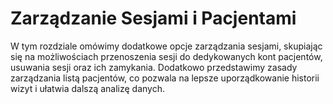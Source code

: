 # Zarządzanie Sesjami i Pacjentami

W tym rozdziale omówimy dodatkowe opcje zarządzania sesjami, skupiając się na możliwościach przenoszenia sesji do dedykowanych kont pacjentów, usuwania sesji oraz ich zamykania. Dodatkowo przedstawimy zasady zarządzania listą pacjentów, co pozwala na lepsze uporządkowanie historii wizyt i ułatwia dalszą analizę danych.
